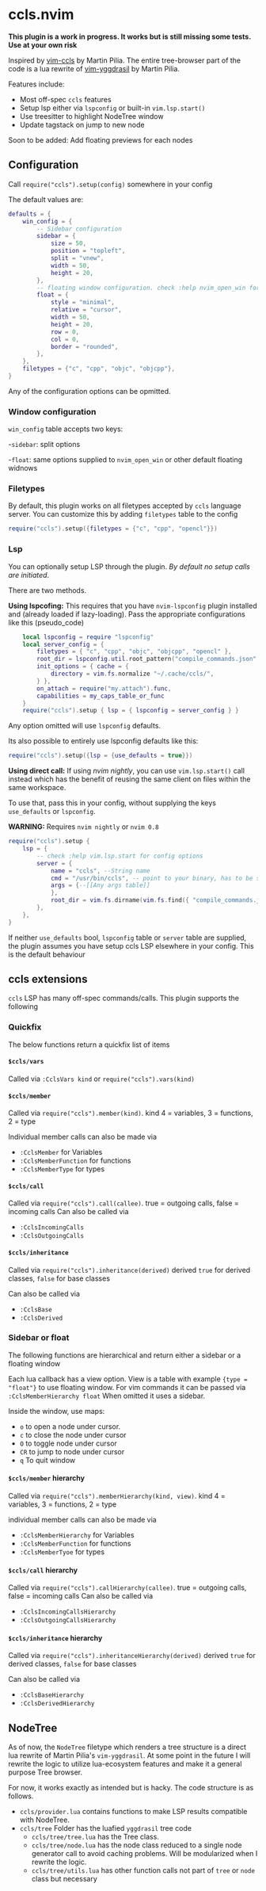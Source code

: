 # ccls.nvim

**This plugin is a work in progress. It works but is still missing some tests. Use at your own risk**

Inspired by [vim-ccls](https://github.com/m-pilia/vim-ccls) by Martin Pilia.
The entire tree-browser part of the code is a lua rewrite of [vim-yggdrasil](https://github.com/m-pilia/vim-yggdrasil) by Martin Pilia.

Features include:

- Most off-spec `ccls` features
- Setup lsp either via `lspconfig` or built-in `vim.lsp.start()`
- Use treesitter to highlight NodeTree window
- Update tagstack on jump to new node

Soon to be added:
Add floating previews for each nodes

## Configuration

Call `require("ccls").setup(config)` somewhere in your config

The default values are:

```lua
defaults = {
    win_config = {
        -- Sidebar configuration
        sidebar = {
            size = 50,
            position = "topleft",
            split = "vnew",
            width = 50,
            height = 20,
        },
        -- floating window configuration. check :help nvim_open_win for options
        float = {
            style = "minimal",
            relative = "cursor",
            width = 50,
            height = 20,
            row = 0,
            col = 0,
            border = "rounded",
        },
    },
    filetypes = {"c", "cpp", "objc", "objcpp"},
}
```

Any of the configuration options can be opmitted.

### Window configuration

`win_config` table accepts two keys:

-`sidebar`: split options

-`float`: same options supplied to `nvim_open_win` or other default floating
widnows

### Filetypes

By default, this plugin works on all filetypes accepted by `ccls` language
server. You can customize this by adding `filetypes` table to the config

```lua
require("ccls").setup({filetypes = {"c", "cpp", "opencl"}})
```

### Lsp

You can optionally setup LSP through the plugin. _By default no setup calls are
initiated_.

There are two methods.

**Using lspcofing:**
This requires that you have `nvim-lspconfig` plugin installed and (already
loaded if lazy-loading). Pass the appropriate configurations like this
(pseudo_code)

```lua
    local lspconfig = require "lspconfig"
    local server_config = {
        filetypes = { "c", "cpp", "objc", "objcpp", "opencl" },
        root_dir = lspconfig.util.root_pattern("compile_commands.json", "compile_flags.txt", ".git"),
        init_options = { cache = {
            directory = vim.fs.normalize "~/.cache/ccls/",
        } },
        on_attach = require("my.attach").func,
        capabilities = my_caps_table_or_func
    }
    require("ccls").setup { lsp = { lspconfig = server_config } }
```

Any option omitted will use `lspconfig` defaults.

Its also possible to entirely use lspconfig defaults like this:

```lua
require("ccls").setup({lsp = {use_defaults = true}})
```

**Using direct call:**
If using _nvim nightly_, you can use `vim.lsp.start()` call instead which has the
benefit of reusing the same client on files within the same workspace.

To use that, pass this in your config, without supplying the keys `use_defaults`
or `lspconfig`.

**WARNING:** Requires `nvim nightly` or `nvim 0.8`

```lua
require("ccls").setup {
    lsp = {
        -- check :help vim.lsp.start for config options
        server = {
            name = "ccls", --String name
            cmd = "/usr/bin/ccls", -- point to your binary, has to be string
            args = {--[[Any args table]]
            },
            root_dir = vim.fs.dirname(vim.fs.find({ "compile_commands.json", ".git" }, { upward = true })[1]), -- or some other function
        },
    },
}
```

If neither `use_defaults` bool, `lspconfig` table or `server` table are
supplied, the plugin assumes you have setup ccls LSP elsewhere in your config.
This is the default behaviour

## ccls extensions

`ccls` LSP has many off-spec commands/calls. This plugin supports the following

### Quickfix

The below functions return a quickfix list of items

#### `$ccls/vars`

Called via `:CclsVars kind` or `require("ccls").vars(kind)`

#### `$ccls/member`

Called via `require("ccls").member(kind)`.
kind 4 = variables, 3 = functions, 2 = type

Individual member calls can also be made via

- `:CclsMember` for Variables
- `:CclsMemberFunction` for functions
- `:CclsMemberType` for types

#### `$ccls/call`

Called via `require("ccls").call(callee)`.
true = outgoing calls, false = incoming calls
Can also be called via

- `:CclsIncomingCalls`
- `:CclsOutgoingCalls`

#### `$ccls/inheritance`

Called via `require("ccls").inheritance(derived)`
derived `true` for derived classes, `false` for base classes

Can also be called via

- `:CclsBase`
- `:CclsDerived`

### Sidebar or float

The following functions are hierarchical and return either a sidebar or a
floating window

Each lua callback has a view option. View is a table with example `{type = "float"}` to use floating window.
For vim commands it can be passed via `:CclsMemberHierarchy float`
When omitted it uses a sidebar.

Inside the window, use maps:

- `o` to open a node under cursor.
- `c` to close the node under cursor
- `O` to toggle node under cursor
- `CR` to jump to node under cursor
- `q` To quit window

#### `$ccls/member` hierarchy

Called via `require("ccls").memberHierarchy(kind, view)`.
kind 4 = variables, 3 = functions, 2 = type

individual member calls can also be made via

- `:CclsMemberHierarchy` for Variables
- `:CclsMemberFunction` for functions
- `:CclsMemberTyoe` for types

#### `$ccls/call` hierarchy

Called via `require("ccls").callHierarchy(callee)`.
true = outgoing calls, false = incoming calls
Can also be called via

- `:CclsIncomingCallsHierarchy`
- `:CclsOutgoingCallsHierarchy`

#### `$ccls/inheritance` hierarchy

Called via `require("ccls").inheritanceHierarchy(derived)`
derived `true` for derived classes, `false` for base classes

Can also be called via

- `:CclsBaseHierarchy`
- `:CclsDerivedHierarchy`

## NodeTree

As of now, the `NodeTree` filetype which renders a tree structure is a direct
lua rewrite of Martin Pilia's `vim-yggdrasil`. At some point in the future I
will rewrite the logic to utilize lua-ecosystem features and make it a general
purpose Tree browser.

For now, it works exactly as intended but is hacky. The code structure is as follows.

- `ccls/provider.lua` contains functions to make LSP results compatible with
  NodeTree.
- `ccls/tree` Folder has the luafied `yggdrasil` tree code
  - `ccls/tree/tree.lua` has the Tree class.
  - `ccls/tree/node.lua` has the node class reduced to a single node generator call
    to avoid caching problems. Will be modularized when I rewrite the logic.
  - `ccls/tree/utils.lua` has other function calls not part of `tree` or `node` class but necessary
